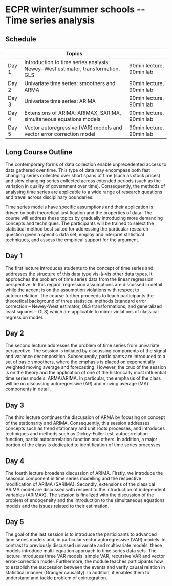 # ECPR winter/summer schools -- Time series analysis

## Schedule

|        | Topics       |                                    |     
| ------ | ------------ | ---------------------------------------|
| Day 1  | Introduction to time series analysis: Newey-West estimator, transformation, GLS|90min lecture, 90min lab |
| Day 2  | Univariate time series: smoothers and ARMA | 90min lecture, 90min lab |
| Day 3  | Univariate time series: ARIMA | 90min lecture, 90min lab |
| Day 4  | Extensions of ARIMA: ARIMAX, SARIMA, simultaneous equations models| 90min lecture, 90min lab |
| Day 5  | Vector autoregressive (VAR) models and vector error correction model | 90min lecture, 90min lab |


## Long Course Outline

The contemporary forms of data collection enable unprecedented access to data gathered over time. This type of data may encompass both fast changing series collected over short spans of time (such as stock prices) and slow changing series collected across extended periods (such as the variation in quality of government over time). Consequently, the methods of analysing time series are applicable to a wide range of research questions and travel across disciplinary boundaries.

Time series models have specific assumptions and their application is driven by both theoretical justification and the properties of data. The course will address these topics by gradually introducing more demanding concepts and techniques. The participants will be trained to select the statistical method best suited for addressing the particular research question given a specific data set, employ and interpret statistical techniques, and assess the empirical support for the argument.

## Day 1

The first lecture introduces students to the concept of time series and addresses the structure of this data type vis-à-vis other data types. It approaches the problem of time series data from the linear regression perspective. In this regard, regression assumptions are discussed in detail while the accent is on the assumption violations with respect to autocorrelation. The course further proceeds to teach participants the theoretical background of three statistical methods (standard error correction – Newey-West estimator, OLS transformations, and generalized least squares - GLS) which are applicable to minor violations of classical regression model.

## Day 2

The second lecture addresses the problem of time series from univariate perspective. The session is initiated by discussing components of the signal and variance decomposition. Subsequently, participants are introduced to a set of basic smoothers, where the emphasis is placed on exponentially weighted moving average and forecasting. However, the crux of the session is on the theory and the application of one of the historically most influential time series models: ARMA/ARIMA. In particular, the emphasis of the class will be on discussing autoregressive (AR) and moving average (MA) components in detail.

## Day 3

The third lecture continues the discussion of ARMA by focusing on concept of the stationarity and ARIMA. Consequently, this session addresses concepts such as trend stationary and unit roots processes, and introduces techniques and methods such as Dickey-Fuller test, autocorrelation function, partial autocorrelation function and others. In addition, a major portion of the class is dedicated to identification of time series processes.

## Day 4

The fourth lecture broadens discussion of ARIMA. Firstly, we introduce the seasonal component in time series modelling and the respective modification of ARIMA (SARIMA). Secondly, extensions of the classical ARIMA model are discussed with respect to the introduction of independent variables (ARIMAX). The session is finalized with the discussion of the problem of endogeneity and the introduction to the simultaneous equations models and the issues related to their estimation.

## Day 5

The goal of the last session is to introduce the participants to advanced time series models and, in particular vector autoregressive (VAR) models. In contrast to previously discussed univariate and multivariate models, these models introduce multi-equation approach to time series data sets. The lecture introduces three VAR models: simple VAR, recursive VAR and vector error-correction model. Furthermore, the module teaches participants how to establish the succession between the events and verify causal relation in statistical manner (Granger causality). In addition, it enables them to understand and tackle problem of cointegration.
